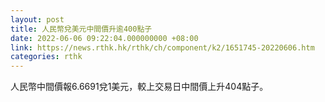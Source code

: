 ```yaml
---
layout: post
title: 人民幣兌美元中間價升逾400點子
date: 2022-06-06 09:22:04.000000000 +08:00
link: https://news.rthk.hk/rthk/ch/component/k2/1651745-20220606.htm
categories: rthk
---
```


人民幣中間價報6.6691兌1美元，較上交易日中間價上升404點子。
